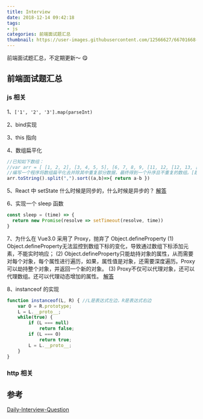 ```yaml
---
title: Interview
date: 2018-12-14 09:42:18
tags:
- js
categories: 前端面试题汇总
thumbnail: https://user-images.githubusercontent.com/12566627/66701668-464ad300-ed31-11e9-94cd-14cba6b713a7.jpg
---
```

前端面试题汇总，不定期更新～ 😋

## 前端面试题汇总

### js 相关
1、`['1', '2', '3'].map(parseInt)`

2、bind实现

3、this 指向

4、数组扁平化

```js
//已知如下数组：
//var arr = [ [1, 2, 2], [3, 4, 5, 5], [6, 7, 8, 9, [11, 12, [12, 13, [14] ] ] ], 10];
//编写一个程序将数组扁平化去并除其中重复部分数据，最终得到一个升序且不重复的数组。[题目参考](https://github.com/Advanced-Frontend/Daily-Interview-Question/issues/8)
arr.toString().split(",").sort((a,b)=>{ return a-b })
```

5、React 中 setState 什么时候是同步的，什么时候是异步的？
[解答](https://github.com/Advanced-Frontend/Daily-Interview-Question/issues/17)

6、实现一个 sleep 函数
```js
const sleep = (time) => {
  return new Promise(resolve => setTimeout(resolve, time))
}
```
7、为什么在 Vue3.0 采用了 Proxy，抛弃了 Object.defineProperty
(1) Object.defineProperty无法监控到数组下标的变化，导致通过数组下标添加元素，不能实时响应；
(2) Object.defineProperty只能劫持对象的属性，从而需要对每个对象，每个属性进行遍历，如果，属性值是对象，还需要深度遍历。Proxy可以劫持整个对象，并返回一个新的对象。
(3) Proxy不仅可以代理对象，还可以代理数组。还可以代理动态增加的属性。
[解答](https://github.com/Advanced-Frontend/Daily-Interview-Question/issues/90)


8、instanceof 的实现
```js
function instanceof(L, R) { //L是表达式左边，R是表达式右边
    var O = R.prototype;
    L = L.__proto__;
    while(true) {
        if (L === null)
            return false;
        if (L === O)
            return true;
        L = L.__proto__;
    }
}
```
### http 相关



## 参考
[Daily-Interview-Question](https://github.com/Advanced-Frontend/Daily-Interview-Question)